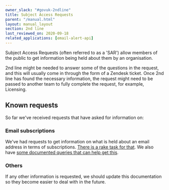```yaml
---
owner_slack: "#govuk-2ndline"
title: Subject Access Requests
parent: "/manual.html"
layout: manual_layout
section: 2nd line
last_reviewed_on: 2020-09-18
related_applications: [email-alert-api]
---
```


Subject Access Requests (often referred to as a 'SAR') allow members of the
public to get information being held about them by an organisation.

2nd line might be needed to answer some of the questions in the request, and
this will usually come in through the form of a Zendesk ticket. Once 2nd line
has found the necessary information, the request might need to be passed to
another team to fully complete the request, for example, Licensing.

## Known requests

So far we've received requests that have asked for information on:

### Email subscriptions

We've had requests to get information on what is held about an email address
in terms of subscriptions. [There is a rake task for that][rake-task].
We also have [some documented queries that can help get this][email-alert-api-analytics].

[email-alert-api-analytics]: /manual/email-alert-api-analytics.html
[rake-task]: /apis/email-alert-api/support-tasks.html#view-subscribers-subscriptions

### Others

If any other information is requested, we should update this documentation so
they become easier to deal with in the future.
